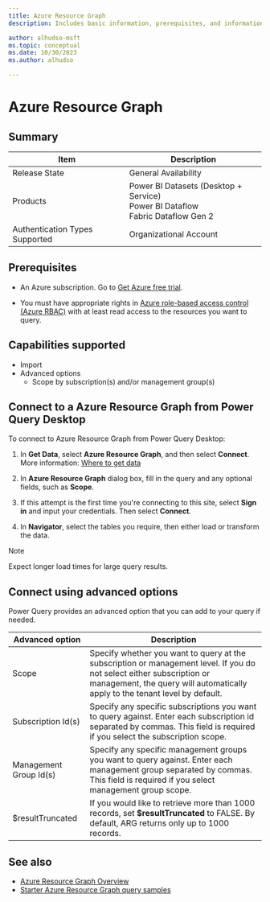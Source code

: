 ```yaml
---
title: Azure Resource Graph
description: Includes basic information, prerequisites, and information on how to connect to Azure Resource Graph.

author: alhudso-msft
ms.topic: conceptual
ms.date: 10/30/2023
ms.author: alhudso

---
```


# Azure Resource Graph

## Summary

| Item | Description |
| ---- | ----------- |
| Release State | General Availability |
| Products | Power BI Datasets (Desktop + Service)</br>Power BI Dataflow<br/>Fabric Dataflow Gen 2 |
| Authentication Types Supported | Organizational Account |

## Prerequisites

* An Azure subscription. Go to [Get Azure free trial](https://azure.microsoft.com/pricing/free-trial/).

* You must have appropriate rights in [Azure role-based access control (Azure RBAC)](https://learn.microsoft.com/en-us/azure/role-based-access-control/overview) with at least read access to the resources you want to query.

## Capabilities supported

* Import
* Advanced options
  * Scope by subscription(s) and/or management group(s)

## Connect to a Azure Resource Graph from Power Query Desktop

To connect to Azure Resource Graph from Power Query Desktop:

1. In **Get Data**, select **Azure Resource Graph**, and then select **Connect**. More information: [Where to get data](../where-to-get-data.md)

2. In **Azure Resource Graph** dialog box, fill in the query and any optional fields, such as **Scope**.

3. If this attempt is the first time you're connecting to this site, select **Sign in** and input your credentials. Then select **Connect**.

4. In **Navigator**, select the tables you require, then either load or transform the data.

>[!Note]
> Expect longer load times for large query results.

## Connect using advanced options

Power Query provides an advanced option that you can add to your query if needed.

|Advanced option|Description|
|---------------|-----------|
|Scope|Specify whether you want to query at the subscription or management level. If you do not select either subscription or management, the query will automatically apply to the tenant level by default.|
|Subscription Id(s)|Specify any specific subscriptions you want to query against. Enter each subscription id separated by commas. This field is required if you select the subscription scope.|
|Management Group Id(s)|Specify any specific management groups you want to query against. Enter each management group separated by commas. This field is required if you select management group scope.|
|$resultTruncated|If you would like to retrieve more than 1000 records, set **$resultTruncated** to FALSE. By default, ARG returns only up to 1000 records.|

## See also

* [Azure Resource Graph Overview](https://learn.microsoft.com/en-us/azure/governance/resource-graph/overview)
* [Starter Azure Resource Graph query samples](https://learn.microsoft.com/en-us/azure/governance/resource-graph/samples/starter?tabs=azure-cli)
